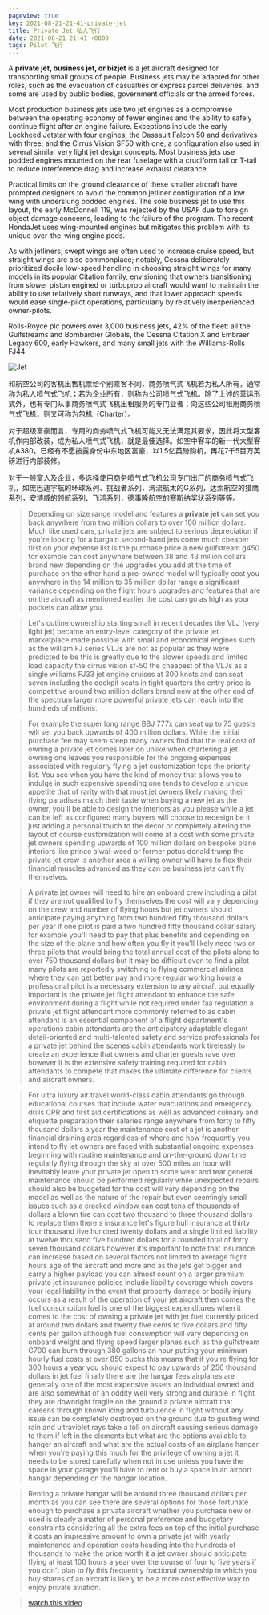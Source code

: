 ```yaml
---
pageview: true
key: 2021-08-21-21-41-private-jet
title: Private Jet 私人飞行
date: 2021-08-21 21:41 +0800
tags: Pilot 飞行
---
```


A **private jet, business jet, or bizjet** is a jet aircraft designed for transporting small groups of people. Business jets may be adapted for other roles, such as the evacuation of casualties or express parcel deliveries, and some are used by public bodies, government officials or the armed forces.

Most production business jets use two jet engines as a compromise between the operating economy of fewer engines and the ability to safely continue flight after an engine failure. Exceptions include the early Lockheed Jetstar with four engines; the Dassault Falcon 50 and derivatives with three; and the Cirrus Vision SF50 with one, a configuration also used in several similar very light jet design concepts. Most business jets use podded engines mounted on the rear fuselage with a cruciform tail or T-tail to reduce interference drag and increase exhaust clearance.

Practical limits on the ground clearance of these smaller aircraft have prompted designers to avoid the common jetliner configuration of a low wing with underslung podded engines. The sole business jet to use this layout, the early McDonnell 119, was rejected by the USAF due to foreign object damage concerns, leading to the failure of the program. The recent HondaJet uses wing-mounted engines but mitigates this problem with its unique over-the-wing engine pods.

As with jetliners, swept wings are often used to increase cruise speed, but straight wings are also commonplace; notably, Cessna deliberately prioritized docile low-speed handling in choosing straight wings for many models in its popular Citation family, envisioning that owners transitioning from slower piston engined or turboprop aircraft would want to maintain the ability to use relatively short runways, and that lower approach speeds would ease single-pilot operations, particularly by relatively inexperienced owner-pilots.

Rolls-Royce plc powers over 3,000 business jets, 42% of the fleet: all the Gulfstreams and Bombardier Globals, the Cessna Citation X and Embraer Legacy 600, early Hawkers, and many small jets with the Williams-Rolls FJ44.

![Jet](https://tenetai.com/iclass/jet.jpg)

和航空公司的客机出售机票给个别乘客不同，商务喷气式飞机若为私人所有，通常称为私人喷气式飞机；若为企业所有，则称为公司喷气式飞机。除了上述的营运形式外，也有专门从事商务喷气式飞机出租服务的专门业者；向这些公司租用商务喷气式飞机，则又可称为包机（Charter）。

对于超级富豪而言，专用的商务喷气式飞机可能又无法满足其要求，因此将大型客机作内部改装，成为私人喷气式飞机，就是最佳选择。如空中客车的新一代大型客机A380，已经有不愿披露身份中东地区富豪，以1.5亿英磅购机，再花7千5百万英磅进行内部装修。

对于一般富人及企业，多选择使用商务喷气式飞机公司专门出厂的商务喷气式飞机，如庞巴迪宇航的环球系列、挑战者系列，湾流航太的G系列，达索航空的猎鹰系列，安博威的领航系列、飞鸿系列，德事隆航空的赛斯纳奖状系列等等。

> Depending on size range model and features a **private jet** can set you back anywhere from two million dollars to over 100 million dollars. Much like used cars, private jets are subject to serious depreciation if you're looking for a bargain second-hand jets come much cheaper first on your expense list is the purchase price a new gulfstream g450 for example can cost anywhere between 38 and 43 million dollars brand new depending on the upgrades you add at the time of purchase on the other hand a pre-owned model will typically cost you anywhere in the 14 million to 35 million dollar range a significant variance depending on the flight hours upgrades and features that are on the aircraft as mentioned earlier the cost can go as high as your pockets can allow you

> Let's outline ownership starting small in recent decades the VLJ (very light jet) became an entry-level category of the private jet marketplace made possible with small and economical engines such as the william FJ series VLJs are not as popular as they were predicted to be this is greatly due to the slower speeds and limited load capacity the cirrus vision sf-50 the cheapest of the VLJs as a single williams FJ33 jet engine cruises at 300 knots and can seat seven including the cockpit seats in tight quarters the entry price is competitive around two million dollars brand new at the other end of the spectrum larger more powerful private jets can reach into the hundreds of millions.

> For example the super long range BBJ 777x can seat up to 75 guests will set you back upwards of 400 million dollars. While the initial purchase fee may seem steep many owners find that the real cost of owning a private jet comes later on unlike when chartering a jet owning one leaves you responsible for the ongoing expenses associated with regularly flying a jet customization tops the priority list. You see when you have the kind of money that allows you to indulge in such expensive spending one tends to develop a unique appetite that of rarity with that most jet owners likely making their flying paradises match their taste when buying a new jet as the owner, you'll be able to design the interiors as you please while a jet can be left as configured many buyers will choose to redesign be it just adding a personal touch to the decor or completely altering the layout of course customization will come at a cost with some private jet owners spending upwards of 100 million dollars on bespoke plane interiors like prince alwal-weed or former potus donald trump the private jet crew is another area a willing owner will have to flex their financial muscles advanced as they can be business jets can't fly themselves.

> A private jet owner will need to hire an onboard crew including a pilot if they are not qualified to fly themselves the cost will vary depending on the crew and number of flying hours but jet owners should anticipate paying anything from two hundred fifty thousand dollars per year if one pilot is paid a two hundred fifty thousand dollar salary for example you'll need to pay that plus benefits and depending on the size of the plane and how often you fly it you'll likely need two or three pilots that would bring the total annual cost of the pilots alone to over 750 thousand dollars but it may be difficult even to find a pilot many pilots are reportedly switching to flying commercial airlines where they can get better pay and more regular working hours a professional pilot is a necessary extension to any aircraft but equally important is the private jet flight attendant to enhance the safe environment during a flight while not required under faa regulation a private jet flight attendant more commonly referred to as cabin attendant is an essential component of a flight department's operations cabin attendants are the anticipatory adaptable elegant detail-oriented and multi-talented safety and service professionals for a private jet behind the scenes cabin attendants work tirelessly to create an experience that owners and charter guests rave over however it is the extensive safety training required for cabin attendants to compete that makes the ultimate difference for clients and aircraft owners.

> For ultra luxury air travel world-class cabin attendants go through educational courses that include water evacuations and emergency drills CPR and first aid certifications as well as advanced culinary and etiquette preparation their salaries range anywhere from forty to fifty thousand dollars a year the maintenance cost of a jet is another financial draining area regardless of where and how frequently you intend to fly jet owners are faced with substantial ongoing expenses beginning with routine maintenance and on-the-ground downtime regularly flying through the sky at over 500 miles an hour will inevitably leave your private jet open to some wear and tear general maintenance should be performed regularly while unexpected repairs should also be budgeted for the cost will vary depending on the model as well as the nature of the repair but even seemingly small issues such as a cracked window can cost tens of thousands of dollars a blown tire can cost two thousand to three thousand dollars to replace then there's insurance let's figure hull insurance at thirty four thousand five hundred twenty dollars and a single limited liability at twelve thousand five hundred dollars for a rounded total of forty seven thousand dollars however it's important to note that insurance can increase based on several factors not limited to average flight hours age of the aircraft and more and as the jets get bigger and carry a higher payload you can almost count on a larger premium private jet insurance policies include liability coverage which covers your legal liability in the event that property damage or bodily injury occurs as a result of the operation of your jet aircraft then comes the fuel consumption fuel is one of the biggest expenditures when it comes to the cost of owning a private jet with jet fuel currently priced at around two dollars and twenty five cents to five dollars and fifty cents per gallon although fuel consumption will vary depending on onboard weight and flying speed larger planes such as the gulfstream G700 can burn through 380 gallons an hour putting your minimum hourly fuel costs at over 850 bucks this means that if you're flying for 300 hours a year you should expect to pay upwards of 256 thousand dollars in jet fuel finally there are the hangar fees airplanes are generally one of the most expensive assets an individual owned and are also somewhat of an oddity well very strong and durable in flight they are downright fragile on the ground a private aircraft that careens through known icing and turbulence in flight without any issue can be completely destroyed on the ground due to gusting wind rain and ultraviolet rays take a toll on aircraft causing serious damage to them if left in the elements but what are the options available to hanger an aircraft and what are the actual costs of an airplane hangar when you're paying this much for the privilege of owning a jet it needs to be stored carefully when not in use unless you have the space in your garage you'll have to rent or buy a space in an airport hangar depending on the hangar location.

> Renting a private hangar will be around three thousand dollars per month as you can see there are several options for those fortunate enough to purchase a private aircraft whether you purchase new or used is clearly a matter of personal preference and budgetary constraints considering all the extra fees on top of the initial purchase it costs an impressive amount to own a private jet with yearly maintenance and operation costs heading into the hundreds of thousands to make the price worth it a jet owner should anticipate flying at least 100 hours a year over the course of four to five years if you don't plan to fly this frequently fractional ownership in which you buy shares of an aircraft is likely to be a more cost effective way to enjoy private aviation.

> [watch this video](https://www.youtube.com/watch?v=kn9LLzhhCSI)

<!--more-->
